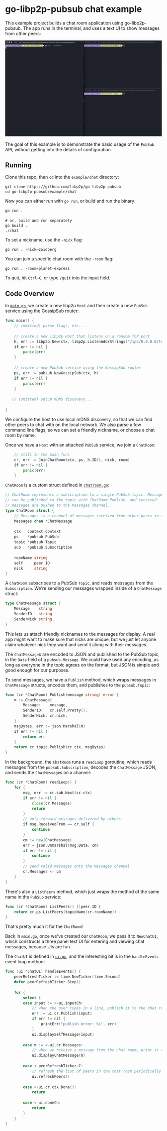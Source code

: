 # go-libp2p-pubsub chat example

This example project builds a chat room application using go-libp2p-pubsub. The app runs in the terminal,
and uses a text UI to show messages from other peers:

![An animation showing three terminal windows, each running the example application.](./chat-example.gif)

The goal of this example is to demonstrate the basic usage of the `PubSub` API, without getting into
the details of configuration.

## Running

Clone this repo, then `cd` into the `example/chat` directory:

```shell
git clone https://github.com/libp2p/go-libp2p-pubsub
cd go-libp2p-pubsub/example/chat
```

Now you can either run with `go run`, or build and run the binary:

```shell
go run .

# or, build and run separately
go build .
./chat
```

To set a nickname, use the `-nick` flag:

```shell
go run . -nick=zoidberg
```

You can join a specific chat room with the `-room` flag:

```shell
go run . -room=planet-express
```

To quit, hit `Ctrl-C`, or type `/quit` into the input field.

## Code Overview

In [`main.go`](./main.go), we create a new libp2p `Host` and then create a new `PubSub` service
using the GossipSub router:

```go
func main() {
	// (omitted) parse flags, etc...

	// create a new libp2p Host that listens on a random TCP port
	h, err := libp2p.New(ctx, libp2p.ListenAddrStrings("/ip4/0.0.0.0/tcp/0"))
	if err != nil {
		panic(err)
	}

	// create a new PubSub service using the GossipSub router
	ps, err := pubsub.NewGossipSub(ctx, h)
	if err != nil {
		panic(err)
	}

   // (omitted) setup mDNS discovery...
   
}
``` 

We configure the host to use local mDNS discovery, so that we can find other peers to chat with
on the local network. We also parse a few command line flags, so we can set a friendly nickname,
or choose a chat room by name.

Once we have a `Host` with an attached `PubSub` service, we join a `ChatRoom`:

```go
    // still in the main func
    cr, err := JoinChatRoom(ctx, ps, h.ID(), nick, room)
  	if err != nil {
  		panic(err)
  	}
```
 
`ChatRoom` is a custom struct defined in [`chatroom.go`](./chatroom.go):

```go
// ChatRoom represents a subscription to a single PubSub topic. Messages
// can be published to the topic with ChatRoom.Publish, and received
// messages are pushed to the Messages channel.
type ChatRoom struct {
	// Messages is a channel of messages received from other peers in the chat room
	Messages chan *ChatMessage

	ctx   context.Context
	ps    *pubsub.PubSub
	topic *pubsub.Topic
	sub   *pubsub.Subscription

	roomName string
	self     peer.ID
	nick     string
}
```

A `ChatRoom` subscribes to a PubSub `Topic`, and reads messages from the `Subscription`. We're sending our messages
wrapped inside of a `ChatMessage` struct:

```go
type ChatMessage struct {
	Message    string
	SenderID   string
	SenderNick string
}
```

This lets us attach friendly nicknames to the messages for display. A real app might want to make sure that
nicks are unique, but we just let anyone claim whatever nick they want and send it along with their messages.

The `ChatMessage`s are encoded to JSON and published to the PubSub topic, in the `Data` field of a `pubsub.Message`.
We could have used any encoding, as long as everyone in the topic agrees on the format, but JSON is simple and good 
enough for our purposes. 

To send messages, we have a `Publish` method, which wraps messages in `ChatMessage` structs, encodes them, and publishes 
to the `pubsub.Topic`:

```go
func (cr *ChatRoom) Publish(message string) error {
	m := ChatMessage{
		Message:    message,
		SenderID:   cr.self.Pretty(),
		SenderNick: cr.nick,
	}
	msgBytes, err := json.Marshal(m)
	if err != nil {
		return err
	}
	return cr.topic.Publish(cr.ctx, msgBytes)
}
```

In the background, the `ChatRoom` runs a `readLoop` goroutine, which reads messages from the `pubsub.Subscription`,
decodes the `ChatMessage` JSON, and sends the `ChatMessage`s on a channel:

```go
func (cr *ChatRoom) readLoop() {
	for {
		msg, err := cr.sub.Next(cr.ctx)
		if err != nil {
			close(cr.Messages)
			return
		}
		// only forward messages delivered by others
		if msg.ReceivedFrom == cr.self {
			continue
		}
		cm := new(ChatMessage)
		err = json.Unmarshal(msg.Data, cm)
		if err != nil {
			continue
		}
		// send valid messages onto the Messages channel
		cr.Messages <- cm
	}
}
```

There's also a `ListPeers` method, which just wraps the method of the same name in the `PubSub` service:

```go
func (cr *ChatRoom) ListPeers() []peer.ID {
	return cr.ps.ListPeers(topicName(cr.roomName))
}
```

That's pretty much it for the `ChatRoom`! 

Back in `main.go`, once we've created our `ChatRoom`, we pass it
to `NewChatUI`, which constructs a three panel text UI for entering and viewing chat messages, because UIs
are fun.

The `ChatUI` is defined in [`ui.go`](./ui.go), and the interesting bit is in the `handleEvents` event loop
method:

```go
func (ui *ChatUI) handleEvents() {
	peerRefreshTicker := time.NewTicker(time.Second)
	defer peerRefreshTicker.Stop()

	for {
		select {
		case input := <-ui.inputCh:
			// when the user types in a line, publish it to the chat room and print to the message window
			err := ui.cr.Publish(input)
			if err != nil {
				printErr("publish error: %s", err)
			}
			ui.displaySelfMessage(input)

		case m := <-ui.cr.Messages:
			// when we receive a message from the chat room, print it to the message window
			ui.displayChatMessage(m)

		case <-peerRefreshTicker.C:
			// refresh the list of peers in the chat room periodically
			ui.refreshPeers()

		case <-ui.cr.ctx.Done():
			return

		case <-ui.doneCh:
			return
		}
	}
}
```